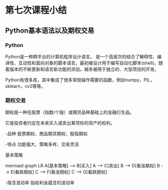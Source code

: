 # 第七次课程小结

## Python基本语法以及期权交易

### Python


Python是一种跨平台的计算机程序设计语言。 是一个高层次的结合了解释性、编译性、互动性和面向对象的脚本语言。最初被设计用于编写自动化脚本(shell)，随着版本的不断更新和语言新功能的添加，越多被用于独立的、大型项目的开发。

Python有很多库，其中集成了很多常规操作需要的函数，例如numpy，PIL，sklearn，cv2等等。

### 期权交易

期权是一种在股票（指数/个股）或期货品种基础上的金融衍生品。

它是投资者约定在未来买入或卖出某项标的资产的权利。

-品种
股票期权、商品期货期权、股指期权

-特点
功能强大、策略多样、交易灵活

基本策略

mermaid
graph LR
A[基本策略] --> B[买入]
    A --> C[卖出]
    B --> D[看涨期权]
    B --> E[看跌期权]
    C --> F[看涨期权]
    C --> G[看跌期权]


-隐含波动率
指权利金蕴含的波动率
